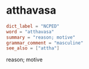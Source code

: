 # atthavasa

``` toml
dict_label = "NCPED"
word = "atthavasa"
summary = "reason; motive"
grammar_comment = "masculine"
see_also = ["attha"]
```

reason; motive

